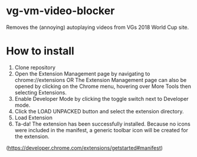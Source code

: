 # vg-vm-video-blocker
Removes the (annoying) autoplaying videos from VGs 2018 World Cup site. 

# How to install
1. Clone repository
2. Open the Extension Management page by navigating to chrome://extensions OR The Extension Management page can also be opened by clicking on the Chrome menu, hovering over More Tools then selecting Extensions.
3. Enable Developer Mode by clicking the toggle switch next to Developer mode.
4. Click the LOAD UNPACKED button and select the extension directory.
5. Load Extension
6. Ta-da! The extension has been successfully installed. Because no icons were included in the manifest, a generic toolbar icon will be created for the extension.

(https://developer.chrome.com/extensions/getstarted#manifest)
